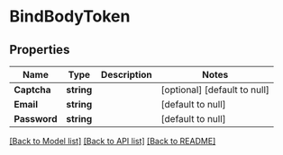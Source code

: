 # BindBodyToken

## Properties
Name | Type | Description | Notes
------------ | ------------- | ------------- | -------------
**Captcha** | **string** |  | [optional] [default to null]
**Email** | **string** |  | [default to null]
**Password** | **string** |  | [default to null]

[[Back to Model list]](../README.md#documentation-for-models) [[Back to API list]](../README.md#documentation-for-api-endpoints) [[Back to README]](../README.md)

